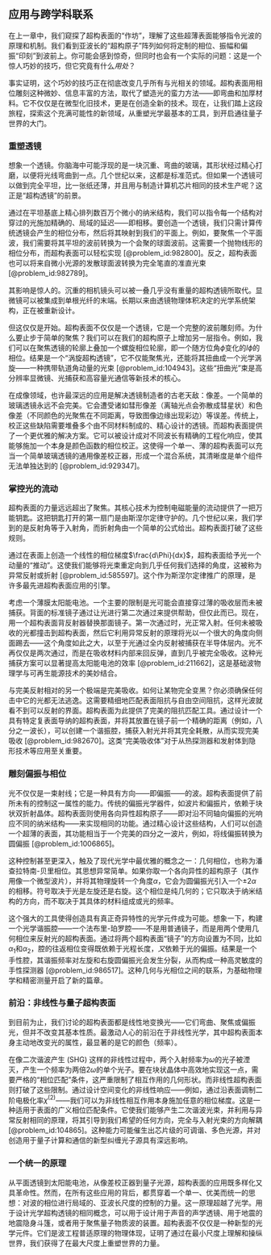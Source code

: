 ## 应用与跨学科联系

在上一章中，我们窥探了超构表面的“作坊”，理解了这些超薄表面能够指令光波的原理和机制。我们看到亚波长的“超构原子”阵列如何将定制的相位、振幅和偏振“印刻”到波前上。你可能会感到惊奇，但同时也会有一个实际的问题：这是一个惊人巧妙的技巧，但它究竟有什么*用处*？

事实证明，这个巧妙的技巧正在彻底改变几乎所有与光相关的领域。超构表面用相位雕刻这种微妙、信息丰富的方法，取代了塑造光的蛮力方法——即弯曲和加厚材料。它不仅仅是在微型化旧技术，更是在创造全新的技术。现在，让我们踏上这段旅程，探索这个充满可能性的新领域，从重塑光学最基本的工具，到开启通往量子世界的大门。

### 重塑透镜

想象一个透镜。你脑海中可能浮现的是一块沉重、弯曲的玻璃，其形状经过精心打磨，以便将光线弯曲到一点。几个世纪以来，这都是标准范式。但如果一个透镜可以做到完全平坦，比一张纸还薄，并且用与制造计算机芯片相同的技术生产呢？这正是“超构透镜”的前景。

通过在平坦基底上精心排列数百万个微小的纳米结构，我们可以指令每一个结构对穿过的光施加精确的、局域的延迟——即相移。要创造一个透镜，我们只需计算传统透镜会产生的相位分布，然后将其映射到我们的平面上。例如，要聚焦一个平面波，我们需要将其平坦的波前转换为一个会聚的球面波前。这需要一个抛物线形的相位分布，而超构表面可以轻松实现 [@problem_id:982800]。反之，超构表面也可以将来自微小光源的发散球面波转换为完全笔直的准直光束 [@problem_id:982789]。

其影响是惊人的。沉重的相机镜头可以被一叠几乎没有重量的超构透镜所取代。显微镜可以被集成到单根光纤的末端。长期以来由透镜物理体积决定的光学系统架构，正在被重新设计。

但这仅仅是开始。超构表面不仅仅是一个透镜，它是一个完整的波前雕刻师。为什么要止步于简单的聚焦？我们可以在我们的超构原子上增加另一层指令。例如，我们可以在聚焦透镜的轮廓上叠加一个螺旋相位轮廓，即一个随方位角$\phi$变化的$l\phi$的相位。结果是一个“涡旋超构透镜”，它不仅能聚焦光，还能将其扭曲成一个光学涡旋——一种携带轨道角动量的光束 [@problem_id:104943]。这些“扭曲光”束是高分辨率显微镜、光捕获和高容量光通信等新技术的核心。

在成像领域，也许最深远的应用是解决透镜制造者的古老天敌：像差。一个简单的玻璃透镜永远不会完美。它会遭受诸如彗形像差（离轴光点会弥散成彗星状）和色像差（不同颜色的光聚焦在不同距离，导致图像边缘出现彩边）等误差。传统上，校正这些缺陷需要堆叠多个由不同材料制成的、精心设计的透镜。而超构表面提供了一个更优雅的解决方案。它可以被设计成对不同波长有精确的工程化响应，使其能够施加一个本身是颜色函数的相位校正。这使得一个单一、薄的超构表面可以充当一个简单玻璃透镜的通用像差校正器，形成一个混合系统，其清晰度是单个组件无法单独达到的 [@problem_id:929347]。

### 掌控光的流动

超构表面的力量远远超出了聚焦。其核心技术为控制电磁能量的流动提供了一把万能钥匙。这把钥匙打开的第一扇门是由斯涅尔定律守护的。几个世纪以来，我们学到的是反射角等于入射角，而折射角由一个简单的公式给出。超构表面打破了这些规则。

通过在表面上创造一个线性的相位梯度$\frac{d\Phi}{dx}$，超构表面给予光一个动量的“推动”。这使我们能够将光束重定向到几乎任何我们选择的角度，这被称为异常反射或折射 [@problem_id:585597]。这个作为斯涅尔定律推广的原理，是许多最先进超构表面应用的引擎。

考虑一个薄膜太阳能电池。一个主要的限制是光可能会直接穿过薄的吸收层而未被捕获。背面的标准镜子通过让光进行第二次通过来提供帮助，但仅此而已。现在，用一个超构表面背反射器替换那面镜子。第一次通过时，光正常入射。任何未被吸收的光都撞击到超构表面，然后它利用异常反射的原理将光以一个很大的角度向侧面踢去——这个角度如此之大，以至于光通过全内反射被捕获在半导体层内。光不再仅仅是两次通过，而是在吸收材料内部来回反弹，直到几乎被完全吸收。这种光捕获方案可以显著提高太阳能电池的效率 [@problem_id:211662]，这是基础波物理学与可再生能源技术的美妙结合。

与完美反射相对的另一个极端是完美吸收。如何让某物完全变黑？你必须确保任何击中它的光都无法逃逸。这需要精细地匹配表面阻抗与自由空间阻抗，这样光波就看不到可以反射的界面。超构表面为此提供了完美的阻抗匹配工具。通过设计一个具有特定复表面导纳的超构表面，并将其放置在镜子前一个精确的距离（例如，八分之一波长），可以创建一个谐振腔，捕获入射光并将其完全耗散，从而实现完美吸收 [@problem_id:982670]。这类“完美吸收体”对于从热探测器和发射体到隐形技术等应用至关重要。

### 雕刻偏振与相位

光不仅仅是一束射线；它是一种具有方向——即偏振——的波。超构表面提供了前所未有的控制这一属性的能力。传统的偏振光学器件，如波片和偏振片，依赖于块状双折射晶体。超构表面则使用各向异性超构原子——即对沿不同轴向偏振的光响应不同的纳米结构——来实现相同的功能。通过精心设计这些结构，人们可以创造一个超薄的表面，其功能相当于一个完美的四分之一波片，例如，将线偏振转换为圆偏振 [@problem_id:1006865]。

这种控制甚至更深入，触及了现代光学中最优雅的概念之一：几何相位，也称为潘查拉特南-贝里相位。其思想异常简单。如果你取一个各向异性的超构原子（其作用像一个微型波片），并将其物理旋转一个角度$\alpha$，它会为圆偏振光引入一个$\pm 2\alpha$的相移。符号取决于光是左旋还是右旋。这个相位是纯几何的；它只取决于纳米结构的方向，而不取决于其具体的材料组成或光的频率。

这个强大的工具使得创造具有真正奇异特性的光学元件成为可能。想象一下，构建一个光学谐振腔——一个法布里-珀罗腔——不是用普通镜子，而是用两个使用几何相位来反射光的超构表面。通过将两个超构表面“镜子”的方向设置为不同，比如$\alpha_1$和$\alpha_2$，腔的往返相位变得既依赖于光程长度，*又*依赖于光的偏振。结果是一个手性腔，其谐振频率对左旋和右旋圆偏振光会发生分裂，从而构成一种高灵敏度的手性探测器 [@problem_id:986517]。这种几何与光相位之间的联系，为基础物理学和精密测量开启了新的篇章。

### 前沿：非线性与量子超构表面

到目前为止，我们讨论的超构表面都是线性地变换光——它们弯曲、聚焦或偏振光，但并不改变其基本性质。最激动人心的前沿在于非线性光学，其中超构表面本身主动地改变光的属性，最显著的是它的颜色（频率）。

在像二次谐波产生 (SHG) 这样的非线性过程中，两个入射频率为$\omega$的光子被湮灭，产生一个频率为两倍$2\omega$的单个光子。要在块状晶体中高效地实现这一点，需要严格的“相位匹配”条件，这严重限制了相互作用的几何形状。而非线性超构表面则打破了这些限制。通过设计空间变化的非线性响应——例如，通过沿表面调制二阶电极化率$\chi^{(2)}$——我们可以为非线性相互作用本身施加任意的相位梯度。这是一种适用于表面的广义相位匹配条件。它使我们能够产生二次谐波光束，并利用与异常反射相同的原理，将其引导到我们希望的任何方向，完全与入射光束的方向解耦 [@problem_id:104865]。这种能力可能催生出芯片级的可调谐、多色光源，并对创造用于量子计算和通信的新型纠缠光子源具有深远影响。

### 一个统一的原理

从平面透镜到太阳能电池，从像差校正器到量子光源，超构表面的应用既多样化又具革命性。然而，在所有这些应用的背后，都贯穿着一个单一、优美而统一的思想：对波的相位进行局域的、亚波长尺度的控制的力量。这一原理超越了光学。用于设计光学超构透镜的相同概念，可以用于设计用于声音的声学透镜、用于地震的地震隐身斗篷，或者用于聚焦量子物质波的装置。超构表面不仅仅是一种新型的光学元件。它们是波工程普适原理的物理体现，证明了通过在最小尺度上理解和操纵世界，我们获得了在最大尺度上重塑世界的力量。